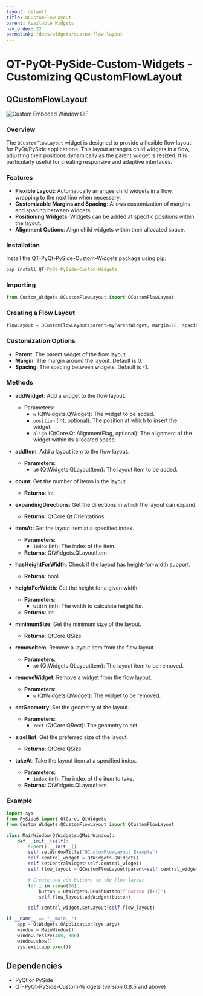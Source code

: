 ```yaml
---
layout: default
title: QCustomFlowLayout
parent: Available Widgets
nav_order: 22
permalink: /docs/widgets/custom-flow-layout
---
```


# QT-PyQt-PySide-Custom-Widgets - Customizing QCustomFlowLayout

## QCustomFlowLayout

![Custom Embeded Window GIF](https://github.com/KhamisiKibet/Docs-QT-PyQt-PySide-Custom-Widgets/raw/main/images/custom-flow-layout.gif)

### Overview
The `QCustomFlowLayout` widget is designed to provide a flexible flow layout for PyQt/PySide applications. This layout arranges child widgets in a flow, adjusting their positions dynamically as the parent widget is resized. It is particularly useful for creating responsive and adaptive interfaces.

### Features
- **Flexible Layout**: Automatically arranges child widgets in a flow, wrapping to the next line when necessary.
- **Customizable Margins and Spacing**: Allows customization of margins and spacing between widgets.
- **Positioning Widgets**: Widgets can be added at specific positions within the layout.
- **Alignment Options**: Align child widgets within their allocated space.

### Installation
Install the QT-PyQt-PySide-Custom-Widgets package using pip:

```cmd
pip install QT-PyQt-PySide-Custom-Widgets
```

### Importing
```python
from Custom_Widgets.QCustomFlowLayout import QCustomFlowLayout
```

### Creating a Flow Layout
```python
flowLayout = QCustomFlowLayout(parent=myParentWidget, margin=10, spacing=5)
```
### Customization Options
- **Parent**: The parent widget of the flow layout.
- **Margin**: The margin around the layout. Default is 0.
- **Spacing**: The spacing between widgets. Default is -1.

### Methods
- **addWidget**: Add a widget to the flow layout.

    - Parameters:
       -  `w` (QtWidgets.QWidget): The widget to be added.
       - `position` (int, optional): The position at which to insert the widget.
       - `align` (QtCore.Qt.AlignmentFlag, optional): The alignment of the widget within its allocated space.

- **addItem**: Add a layout item to the flow layout.

    - **Parameters**:
        - `a0` (QtWidgets.QLayoutItem): The layout item to be added.

- **count**: Get the number of items in the layout.

    - **Returns**: int

- **expandingDirections**: Get the directions in which the layout can expand.

    - **Returns**: QtCore.Qt.Orientations

- **itemAt**: Get the layout item at a specified index.

    - **Parameters**:
        - `index` (int): The index of the item.
    - **Returns**: QtWidgets.QLayoutItem

- **hasHeightForWidth**: Check if the layout has height-for-width support.

    - **Returns**: bool

- **heightForWidth**: Get the height for a given width.

    - **Parameters**:
        - `width` (int): The width to calculate height for.
    - **Returns**: int

- **minimumSize**: Get the minimum size of the layout.

    - **Returns**: QtCore.QSize

- **removeItem**: Remove a layout item from the flow layout.

    - **Parameters**:
        - `a0` (QtWidgets.QLayoutItem): The layout item to be removed.

- **removeWidget**: Remove a widget from the flow layout.

    - **Parameters**:
        - `w` (QtWidgets.QWidget): The widget to be removed.

- **setGeometry**: Set the geometry of the layout.

    - **Parameters**:
        - `rect` (QtCore.QRect): The geometry to set.

- **sizeHint**: Get the preferred size of the layout.

    - **Returns**: QtCore.QSize

- **takeAt**: Take the layout item at a specified index.

    - **Parameters**:
        - `index` (int): The index of the item to take.
    - **Returns**: QtWidgets.QLayoutItem

### Example
```python
import sys
from PySide6 import QtCore, QtWidgets
from Custom_Widgets.QCustomFlowLayout import QCustomFlowLayout

class MainWindow(QtWidgets.QMainWindow):
    def __init__(self):
        super().__init__()
        self.setWindowTitle("QCustomFlowLayout Example")
        self.central_widget = QtWidgets.QWidget()
        self.setCentralWidget(self.central_widget)
        self.flow_layout = QCustomFlowLayout(parent=self.central_widget, margin=10, spacing=5)

        # Create and add buttons to the flow layout
        for i in range(10):
            button = QtWidgets.QPushButton(f"Button {i+1}")
            self.flow_layout.addWidget(button)

        self.central_widget.setLayout(self.flow_layout)

if __name__ == "__main__":
    app = QtWidgets.QApplication(sys.argv)
    window = MainWindow()
    window.resize(400, 300)
    window.show()
    sys.exit(app.exec())
```

## Dependencies
- PyQt or PySide
- QT-PyQt-PySide-Custom-Widgets (version 0.8.5 and above)
